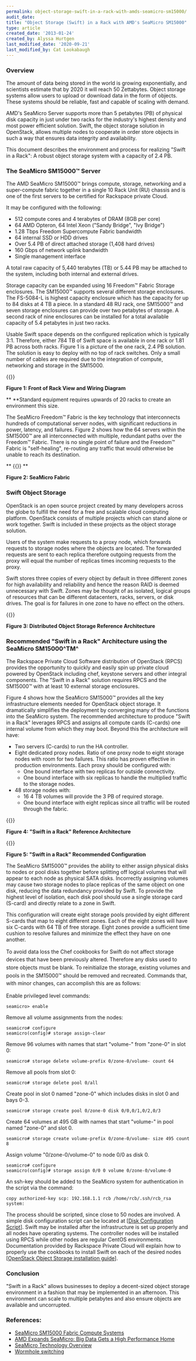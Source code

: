 ```yaml
---
permalink: object-storage-swift-in-a-rack-with-amds-seamicro-sm15000/
audit_date:
title: "Object Storage (Swift) in a Rack with AMD's SeaMicro SM15000"
type: article
created_date: '2013-01-24'
created_by: Alyssa Hurtgen
last_modified_date: '2020-09-21'
last_modified_by: Cat Lookabaugh
---
```


### Overview

The amount of data being stored in the world is growing exponentially,
and scientists estimate that by 2020 it will reach 50 Zettabytes. Object
storage systems allow users to upload or download data in the form of
objects. These systems should be reliable, fast and capable of scaling
with demand.

AMD's SeaMicro Server supports more than 5 petabytes (PB) of physical
disk capacity in just under two racks for the industry's highest density
and most power efficient solution. Swift, the object storage solution in
OpenStack, allows multiple nodes to cooperate in order store objects in
such a way that ensures data integrity and availability.

This document describes the environment and process for realizing "Swift
in a Rack": A robust object storage system with a capacity of 2.4 PB.

### The SeaMicro SM15000&trade; Server

The AMD SeaMicro SM15000&trade; brings compute, storage, networking and a
super-compute fabric together in a single 10 Rack Unit (RU) chassis and
is one of the first servers to be certified for Rackspace private Cloud.

It may be configured with the following:

-   512 compute cores and 4 terabytes of DRAM (8GB per core)
-   64 AMD Opteron, 64 Intel Xeon ("Sandy Bridge", "Ivy Bridge")
-   1.28 Tbps Freedom Supercompute Fabric bandwidth
-   64 internal SSD or HDD drives
-   Over 5.4 PB of direct attached storage (1,408 hard drives)
-   160 Gbps of network uplink bandwidth
-   Single management interface

A total raw capacity of 5,440 terabytes (TB) or 5.44 PB may be attached
to the system, including both internal and external drives.

Storage capacity can be expanded using 16 Freedom&trade; Fabric Storage
enclosures. The SM15000&trade; supports several different storage enclosures.
The FS-5084-L is highest capacity enclosure which has the capacity for
up to 84 disks at 4 TB a piece. In a standard 48 RU rack, one SM15000&trade;
and seven storage enclosures can provide over two petabytes of storage.
A second rack of nine enclosures can be installed for a total available
capacity of 5.4 petabytes in just two racks.

Usable Swift space depends on the configured replication which is
typically 3:1. Therefore, either 784 TB of Swift space is available in
one rack or 1.81 PB across both racks. Figure 1 is a picture of the one
rack, 2.4 PB solution. The solution is easy to deploy with no top of
rack switches. Only a small number of cables are required due to the
integration of compute, networking and storage in the SM15000.

 {{<image src="FrontofRackViewandWiringDiagram.jpg" alt="" title="">}}

**Figure 1: Front of Rack View and Wiring Diagram**

**
**Standard equipment requires upwards of 20 racks to create an
environment this size.

The SeaMicro Freedom&trade; Fabric is the key technology that interconnects
hundreds of computational server nodes, with significant reductions in
power, latency, and failures. Figure 2 shows how the 64 servers within
the SM15000&trade; are all interconnected with multiple, redundant paths over
the Freedom&trade; Fabric. There is no single point of failure and the
Freedom&trade; Fabric is "self-healing", re-routing any traffic that would
otherwise be unable to reach its destination.

** {{<image src="SeaMicroFabric.jpg" alt="" title="">}} **

**Figure 2: SeaMicro Fabric**

### Swift Object Storage

OpenStack is an open source project created by many developers across
the globe to fulfill the need for a free and scalable cloud computing
platform. OpenStack consists of multiple projects which can stand alone
or work together. Swift is included in these projects as the object
storage solution.

Users of the system make requests to a proxy node, which forwards
requests to storage nodes where the objects are located. The forwarded
requests are sent to each replica therefore outgoing requests from the
proxy will equal the number of replicas times incoming requests to the
proxy.

Swift stores three copies of every object by default in three different
zones for high availability and reliability and hence the reason RAID is
deemed unnecessary with Swift. Zones may be thought of as isolated,
logical groups of resources that can be different datacenters, racks,
servers, or disk drives. The goal is for failures in one zone to have no
effect on the others.

 {{<image src="DistributedObjectStorageReferenceArchitecture.jpg" alt="" title="">}}

**Figure 3: Distributed Object Storage Reference Architecture**

### Recommended "Swift in a Rack" Architecture using the SeaMicro SM15000^TM^

The Rackspace Private Cloud Software distribution of OpenStack (RPCS)
provides the opportunity to quickly and easily spin up private cloud
powered by OpenStack including chef, keystone servers and other integral
components. The "Swift in a Rack" solution requires RPCS and the
SM15000&trade; with at least 10 external storage enclosures.

Figure 4 shows how the SeaMicro SM15000&trade; provides all the key
infrastructure elements needed for OpenStack object storage. It
dramatically simplifies the deployment by converging many of the
functions into the SeaMicro system. The recommended architecture to
produce "Swift in a Rack" leverages RPCS and assigns all compute cards
(C-cards) one internal volume from which they may boot. Beyond this the
architecture will have:

-   Two servers (C-cards) to run the HA controller.
-   Eight dedicated proxy nodes. Ratio of one proxy node to eight
    storage nodes with room for two failures. This ratio has proven
    effective in production environments. Each proxy should be
    configured with:
    -   One bound interface with two replicas for outside connectivity.
    -   One bound interface with six replicas to handle the multiplied
        traffic to the storage nodes.
-   48 storage nodes with:
    -   16 4 TB volumes will provide the 3 PB of required storage.
    -   One bound interface with eight replicas since all traffic will be
        routed through the fabric.



 {{<image src="SwiftinaRackReferenceArchitecture.jpg" alt="" title="">}}

**Figure 4: "Swift in a Rack" Reference Architecture**

{{<image src="Swift4inaRackRecommendedConfiguration.jpg" alt="" title="">}}

**Figure 5: "Swift in a Rack" Recommended Configuration**

The SeaMicro SM15000&trade; provides the ability to either assign physical
disks to nodes or pool disks together before splitting off logical
volumes that will appear to each node as physical SATA disks.
Incorrectly assigning volumes may cause two storage nodes to place
replicas of the same object on one disk, reducing the data redundancy
provided by Swift. To provide the highest level of isolation, each disk
pool should use a single storage card (S-card) and directly relate to a
zone in Swift.

This configuration will create eight storage pools provided by eight
different S-cards that map to eight different zones. Each of the eight
zones will have six C-cards with 64 TB of free storage. Eight zones
provide a sufficient time cushion to resolve failures and minimize the
effect they have on one another.

<span style="line-height: 1.538em;">To avoid data loss the Chef
cookbooks for Swift do not affect storage devices that have been
previously altered. Therefore any disks used to store objects must be
blank. To reinitialize the storage, existing volumes and pools in the
SM15000&trade; should be removed and recreated. Commands that, with minor
changes, can accomplish this are as follows:</span>

Enable privileged level commands:

    seamicro> enable

Remove all volume assignments from the nodes:

    seamicro# configure
    seamicro(config)# storage assign-clear

Remove 96 volumes with names that start "volume-" from "zone-0" in slot
0:

    seamicro# storage delete volume-prefix 0/zone-0/volume- count 64

Remove all pools from slot 0:

    seamicro# storage delete pool 0/all

Create pool in slot 0 named "zone-0" which includes disks in slot 0 and
bays 0-3.

    seamicro# storage create pool 0/zone-0 disk 0/0,0/1,0/2,0/3

Create 64 volumes at 495 GB with names that start "volume-" in pool
named "zone-0" and slot 0.

    seamicro# storage create volume-prefix 0/zone-0/volume- size 495 count 8

Assign volume "0/zone-0/volume-0" to node 0/0 as disk 0.

    seamicro# configure
    seamicro(config)# storage assign 0/0 0 volume 0/zone-0/volume-0

An ssh-key should be added to the SeaMicro system for authentication in
the script via the command:

    copy authorized-key scp: 192.168.1.1 rcb /home/rcb/.ssh/rcb_rsa system:

 The process should be scripted, since close to 50 nodes are involved. A
simple disk configuration script can be located at \[[Disk Configuration
Script](https://a5a400a78267f687417a-ad3211b4faa062e0774d6af6255fc585.r97.cf1.rackcdn.com/diskConfig.sh)\].
Swift may be installed after the infrastructure is set up properly and
all nodes have operating systems. The controller nodes will be installed
using RPCS while other nodes are regular CentOS environments.
Documentation provided by Rackspace Private Cloud will explain how to
properly use the cookbooks to install Swift on each of the desired nodes
\[[OpenStack Object Storage installation
guide](https://addff702607deedcafc3-81cc2db876f4430c0f6e1367cfd71afd.r1.cf1.rackcdn.com/rackspace-private-cloud-swift-install.pdf)\].

### Conclusion

"Swift in a Rack" allows businesses to deploy a decent-sized object
storage environment in a fashion that may be implemented in an
afternoon. This environment can scale to multiple petabytes and also
ensure objects are available and uncorrupted.

### References:

-   [SeaMicro SM15000 Fabric Compute Systems](https://www.seamicro.com/products/SM15000)
-   [AMD Expands SeaMicro: Big Data Gets a High Performance
    Home](https://www.brightsideofnews.com/print/2012/9/11/amd-expands-seamicro-big-data-gets-a-high-performance-home.aspx)
-   [SeaMicro Technology
    Overview](https://www.seamicro.com/sites/default/files/SM_TO01_64_v2.5.pdf)
-   [Wormhole
    switching](https://en.wikipedia.org/wiki/Wormhole_switching)

